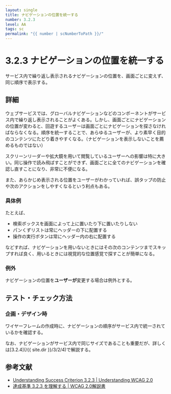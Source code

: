 ```yaml
---
layout: single
title: ナビゲーションの位置を統一する
number: 3.2.3
level: AA
tags: sc
permalink: "{{ number | scNumberToPath }}/"
---
```


# 3.2.3 ナビゲーションの位置を統一する

サービス内で繰り返し表示されるナビゲーションの位置を、画面ごとに変えず、同じ順序で表示する。

## 詳細

ウェブサービスでは、グローバルナビゲーションなどのコンポーネントがサービス内で繰り返し表示されることがよくある。しかし、画面ごとにナビゲーションの位置が変わると、回遊するユーザーは画面ごとにナビゲーションを探さなければならなくなる。順序を統一することで、あらゆるユーザーが、より素早く目的のコンテンツにたどり着きやすくなる。（ナビゲーションを表示しないことを薦めるものではない）

スクリーンリーダーや拡大鏡を用いて閲覧しているユーザーへの影響は特に大きい。同じ操作で読み飛ばすことができず、画面ごとに全てのナビゲーションを確認し直すことになり、非常に不便になる。

また、あらかじめ表示される位置をユーザーがわかっていれば、誤タップの防止や次のアクションをしやすくなるという利点もある。

### 具体例

たとえば、

- 検索ボックスを画面によって上に置いたり下に置いたりしない
- パンくずリストは常にヘッダーの下に配置する
- 操作の実行ボタンは常にヘッダー内の右に配置する

などすれば、ナビゲーションを用いないときにはその次のコンテンツまでスキップすれば良く、用いるときには視覚的な位置感覚で探すことが簡単になる。

### 例外

ナビゲーションの位置を**ユーザーが**変更する場合は例外とする。

## テスト・チェック方法

### 企画・デザイン時

ワイヤーフレームの作成時に、ナビゲーションの順序がサービス内で統一されているかを確認する。

なお、ナビゲーションがサービス内で同じサイズであることも重要だが、詳しくは[3.2.4](/{{ site.dir }}/3/2/4)で解説する。

## 参考文献

- [Understanding Success Criterion 3.2.3 | Understanding WCAG 2.0](https://www.w3.org/TR/UNDERSTANDING-WCAG20/consistent-behavior-consistent-locations.html)
- [達成基準 3.2.3 を理解する | WCAG 2.0解説書](https://waic.jp/docs/UNDERSTANDING-WCAG20/consistent-behavior-consistent-locations.html)
